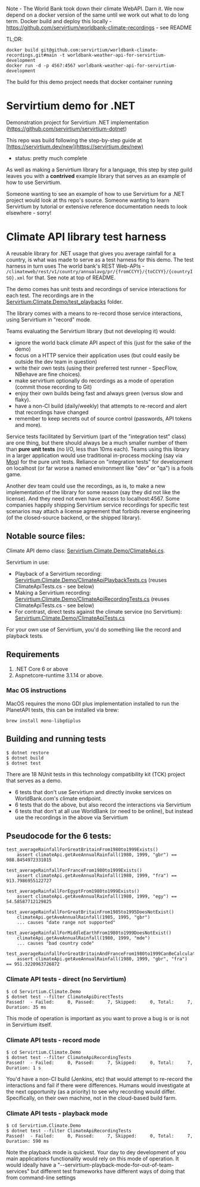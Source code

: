 Note - The World Bank took down their climate WebAPI. Darn it. We now depend on a docker version of the same until we work out what to do long term. Docker build and deploy this locally - https://github.com/servirtium/worldbank-climate-recordings - see README

TL;DR:

```
docker build git@github.com:servirtium/worldbank-climate-recordings.git#main -t worldbank-weather-api-for-servirtium-development
docker run -d -p 4567:4567 worldbank-weather-api-for-servirtium-development
```

The build for this demo project needs that docker container running

# Servirtium demo for .NET

Demonstration project for Servirtium .NET implementation (https://github.com/servirtium/servirtium-dotnet)

This repo was build following the step-by-step guide at [https://servirtium.dev/new](https://servirtium.dev/new)

- status: pretty much complete

As well as making a Servirtium library for a language, this step by step guild leaves you with a **contrived** example library that serves as an example of how to use Servirtium.

Someone wanting to see an example of how to use Servirtium for a .NET project would look at ths repo's source. Someone wanting to learn Servirtium by tutorial or extensive reference documentation needs to look elsewhere - sorry!

# Climate API library test harness

A reusable library for .NET usage that gives you average rainfall for a country, is what was made to serve as a test harness for this demo. The test harness in turn uses The world bank's REST Web-APIs - `/climateweb/rest/v1/country/annualavg/pr/{fromCCYY}/{toCCYY}/{countryISO}.xml` for that. See note at top of README.

The demo comes has unit tests and recordings of service interactions for each test.  The recordings are in the [Servirtium.Climate.Demo/test_playbacks](Servirtium.Climate.Demo/test_playbacks) folder.

The library comes with a means to re-record those service interactions, using Servirtium in "record" mode.

Teams evaluating the Servirtium library (but not developing it) would:

* ignore the world back climate API aspect of this (just for the sake of the demo)
* focus on a HTTP service their application uses (but could easily be outside the dev team in question)
* write their own tests (using their preferred test runner - SpecFlow, NBehave are fine choices).
* make servirtium optionally do recordings as a mode of operation (commit those recording to Git)
* enjoy their own builds being fast and always green (versus slow and flaky).
* have a non-CI build (daily/weekly) that attempts to re-record and alert that recordings have changed
* remember to keep secrets out of source control (passwords, API tokens and more).

Service tests facilitated by Servirtium (part of the "integration test" class) are one thing, but there should always be a much smaller number of them than **pure unit tests** (no I/O, less than 10ms each). Teams using this library in a larger application would use traditional in-process mocking (say via [Moq](https://github.com/moq/moq4)) for the pure unit tests. Reliance on "integration tests" for development on localhost (or far worse a named environment like "dev" or "qa") is a fools game.

Another dev team could use the recordings, as is, to make a new implementation of the library for some reason (say they did not like the license). And they need not even have access to localhost:4567. Some companies happily shipping Servirtium service recordings for specific test scenarios may attach a license agreement that forbids reverse engineering (of the closed-source backend, or the shipped library).

## Notable source files:

Climate API demo class: [Servirtium.Climate.Demo/ClimateApi.cs](https://github.com/servirtium/demo-dotnet-climate-tck/blob/master/Servirtium.Climate.Demo/ClimateApi.cs). 

Servirtium in use:

* Playback of a Servirtium recording: [Servirtium.Climate.Demo/ClimateApiPlaybackTests.cs](https://github.com/servirtium/demo-dotnet-climate-tck/blob/master/Servirtium.Climate.Demo/ClimateApiPlaybackTests.cs) (reuses ClimateApiTests.cs - see below)
* Making a Servirtium recording: [Servirtium.Climate.Demo/ClimateApiRecordingTests.cs](https://github.com/servirtium/demo-dotnet-climate-tck/blob/master/Servirtium.Climate.Demo/ClimateApiRecordingTests.cs) (reuses ClimateApiTests.cs - see below)
* For contrast, direct tests against the climate service (no Servirtium): [Servirtium.Climate.Demo/ClimateApiTests.cs](https://github.com/servirtium/demo-dotnet-climate-tck/blob/master/Servirtium.Climate.Demo/ClimateApiTests.cs) 

For your own use of Servirtium, you'd do something like the record and playback tests.

## Requirements

1. .NET Core 6 or above
2. Aspnetcore-runtime 3.1.14 or above.

### Mac OS instructions

MacOS requires the mono GDI plus implementation installed to run the PlanetAPI tests, this can be installed via brew:

`brew install mono-libgdiplus`

## Building and running tests

```
$ dotnet restore
$ dotnet build
$ dotnet test
```

There are 18 NUnit tests in this technology compatibility kit (TCK) project that serves as a demo.

* 6 tests that don't use Servirtium and directly invoke services on WorldBank.com's climate endpoint.
* 6 tests that do the above, but also record the interactions via Servirtium
* 6 tests that don't at all use WorldBank (or need to be online), but instead use the recordings in the above via Servirtium

## Pseudocode for the 6 tests:

```
test_averageRainfallForGreatBritainFrom1980to1999Exists()
    assert climateApi.getAveAnnualRainfall(1980, 1999, "gbr") == 988.8454972331015

test_averageRainfallForFranceFrom1980to1999Exists()
    assert climateApi.getAveAnnualRainfall(1980, 1999, "fra") == 913.7986955122727

test_averageRainfallForEgyptFrom1980to1999Exists()
    assert climateApi.getAveAnnualRainfall(1980, 1999, "egy") == 54.58587712129825

test_averageRainfallForGreatBritainFrom1985to1995DoesNotExist()
    climateApi.getAveAnnualRainfall(1985, 1995, "gbr")
    ... causes "date range not supported" 

test_averageRainfallForMiddleEarthFrom1980to1999DoesNotExist()
    climateApi.getAveAnnualRainfall(1980, 1999, "mde")
    ... causes "bad country code"

test_averageRainfallForGreatBritainAndFranceFrom1980to1999CanBeCalculatedFromTwoRequests()
    assert climateApi.getAveAnnualRainfall(1980, 1999, "gbr", "fra") == 951.3220963726872
```

### Climate API tests - direct (no Servirtium)

```
$ cd Servirtium.Climate.Demo
$ dotnet test --filter ClimateApiDirectTests
Passed!  - Failed:     0, Passed:     7, Skipped:     0, Total:     7, Duration: 35 ms
```

This mode of operation is important as you want to prove a bug is or is not in Servirtium itself.

### Climate API tests - record mode

```
$ cd Servirtium.Climate.Demo
$ dotnet test --filter ClimateApiRecordingTests
Passed!  - Failed:     0, Passed:     7, Skipped:     0, Total:     7, Duration: 1 s
```

You'd have a non-CI build (Jenkins, etc) that would attempt to re-record the interactions and fail if there were differences. Humans would investigate at the next opportunity (as a priority) to see why recording would differ. Specifically, on their own machine, not in the cloud-based build farm.

### Climate API tests - playback mode

```
$ cd Servirtium.Climate.Demo
$ dotnet test --filter ClimateApiRecordingTests
Passed!  - Failed:     0, Passed:     7, Skipped:     0, Total:     7, Duration: 590 ms
```

Note the playback mode is quickest. Your day to dey development of you main applications functionality would rely on this mode of operation. It would ideally have a "--servirtium-playback-mode-for-out-of-team-services" but different test frameworks have different ways of doing that from command-line settings
